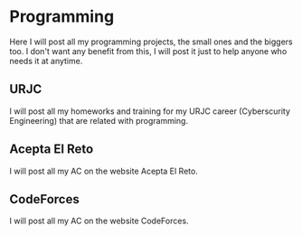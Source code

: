 # Programming
Here I will post all my programming projects, the small ones and the biggers too. I don't want any benefit from this, I will post it just to help anyone who needs it at anytime.

## URJC
I will post all my homeworks and training for my URJC career (Cyberscurity Engineering) that are related with programming.

## Acepta El Reto
I will post all my AC on the website Acepta El Reto.

## CodeForces
I will post all my AC on the website CodeForces.
